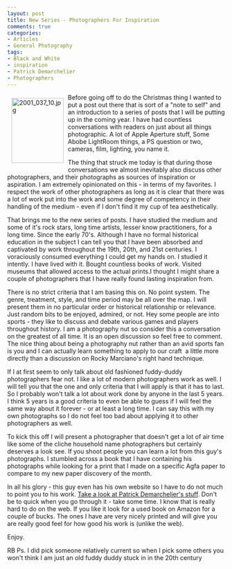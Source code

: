 ```yaml
---
layout: post
title: New Series - Photographers For Inspiration
comments: true
categories:
- Articles
- General Photography
tags:
- Black and White
- inspiration
- Patrick Demarchelier
- Photographers
---
```

<a rel="lightbox" href="/wp-content/uploads/2009/12/2001_037_10.jpg"><img title="2001_037_10.jpg" src="/wp-content/uploads/2009/12/.thumbs/.2001_037_10.jpg" border="0" alt="2001_037_10.jpg" hspace="10" vspace="10" width="120" height="150" align="left" /></a>Before going off to do the Christmas thing I wanted to put a post out there that is sort of a "note to self" and an introduction to a series of posts that I will be putting up in the coming year. I have had countless conversations with readers on just about all things photographic. A lot of Apple Aperture stuff, Some Abobe LightRoom things, a PS question or two, cameras, film, lighting, you name it.

The thing that struck me today is that during those conversations we almost inevitably also discuss other photographers, and their photographs as sources of inspiration or aspiration. I am extremely opinionated on this - in terms of my favorites. I respect the work of other photographers as long as it is clear that there was a lot of work put into the work and some degree of competency in their handling of the medium - even if I don't find it my cup of tea aesthetically.

That brings me to the new series of posts. I have studied the medium and some of it's rock stars, long time artists, lesser know practitioners, for a long time. Since the early 70's. Although I have no formal historical education in the subject I can tell you that I have been absorbed and captivated by work throughout the 19th, 20th, and 21st centuries. I voraciously consumed everything I could get my hands on. I studied it intently. I have lived with it. Bought countless books of work. Visited museums that allowed access to the actual prints.I thought I might share a couple of photographers that I have really found lasting inspiration from.

There is no strict criteria that I am basing this on. No point system. The genre, treatment, style, and time period may be all over the map. I will present them in no particular order or historical relationship or relevance. Just random bits to be enjoyed, admired, or not. Hey some people are into sports - they like to discuss and debate various games and players throughout history. I am a photography nut so consider this a conversation on the greatest of all time. It is an open discussion so feel free to comment. The nice thing about being a photography nut rather than an avid sports fan is you and I can actually learn something to apply to our craft  a little more directly than a discussion on Rocky Marciano's right hand technique.

If I at first seem to only talk about old fashioned fuddy-duddy photographers fear not. I like a lot of modern photographers work as well. I will tell you that the one and only criteria that I will apply is that it has to last. So I probably won't talk a lot about work done by anyone in the last 5 years. I think 5 years is a good criteria to even be able to guess if I will feel the same way about it forever - or at least a long time. I can say this with my own photographs so I do not feel too bad about applying it to other photographers as well.

To kick this off I will present a photographer that doesn't get a lot of air time like some of the cliche household name photographers but certainly deserves a look see. If you shoot people you can learn a lot from this guy's photographs. I stumbled across a book that I have containing his photographs while looking for a print that I made on a specific Agfa paper to compare to my new paper discovery of the month.

In all his glory - this guy even has his own website so I have to do not much to point you to his work. <a href="http://www.demarchelier.net/home.html">Take a look at Patrick Demarchelier's stuff</a>. Don't be to quick when you go through it - take some time. I know that is really hard to do on the web. If you like it look for a used book on Amazon for a couple of bucks. The ones I have are very nicely printed and will give you are really good feel for how good his work is (unlike the web).

Enjoy.

RB
Ps. I did pick someone relatively current so when I pick some others you won't think I am just an old fuddy duddy stuck in in the 20th century